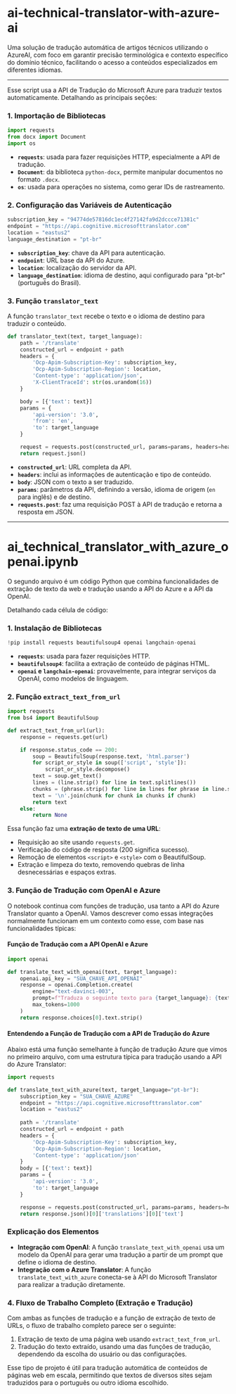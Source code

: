 # ai-technical-translator-with-azure-ai
Uma solução de tradução automática de artigos técnicos utilizando o AzureAI, com foco em garantir precisão terminológica e contexto específico do domínio técnico, facilitando o acesso a conteúdos especializados em diferentes idiomas.

--------------------------------------------------------------------------------------------------------------------------------

Esse script usa a API de Tradução do Microsoft Azure para traduzir textos automaticamente. Detalhando as principais seções:

### 1. **Importação de Bibliotecas**
   ```python
   import requests
   from docx import Document
   import os
   ```
   - **`requests`**: usada para fazer requisições HTTP, especialmente a API de tradução.
   - **`Document`**: da biblioteca `python-docx`, permite manipular documentos no formato `.docx`.
   - **`os`**: usada para operações no sistema, como gerar IDs de rastreamento.

### 2. **Configuração das Variáveis de Autenticação**
   ```python
   subscription_key = "94774de57816dc1ec4f27142fa9d2dccce71381c"
   endpoint = "https://api.cognitive.microsofttranslator.com"
   location = "eastus2"
   language_destination = "pt-br"
   ```
   - **`subscription_key`**: chave da API para autenticação.
   - **`endpoint`**: URL base da API do Azure.
   - **`location`**: localização do servidor da API.
   - **`language_destination`**: idioma de destino, aqui configurado para "pt-br" (português do Brasil).

### 3. **Função `translator_text`**
   A função `translator_text` recebe o texto e o idioma de destino para traduzir o conteúdo.

   ```python
   def translator_text(text, target_language):
       path = '/translate'
       constructed_url = endpoint + path
       headers = {
           'Ocp-Apim-Subscription-Key': subscription_key,
           'Ocp-Apim-Subscription-Region': location,
           'Content-type': 'application/json',
           'X-ClientTraceId': str(os.urandom(16))
       }

       body = [{'text': text}]
       params = {
           'api-version': '3.0',
           'from': 'en',
           'to': target_language
       }

       request = requests.post(constructed_url, params=params, headers=headers, json=body)
       return request.json()
   ```
   - **`constructed_url`**: URL completa da API.
   - **`headers`**: inclui as informações de autenticação e tipo de conteúdo.
   - **`body`**: JSON com o texto a ser traduzido.
   - **`params`**: parâmetros da API, definindo a versão, idioma de origem (`en` para inglês) e de destino.
   - **`requests.post`**: faz uma requisição POST à API de tradução e retorna a resposta em JSON.

-----------------------------------------------------------------------------------------------------------------------------
# ai_technical_translator_with_azure_openai.ipynb

O segundo arquivo é um código Python que combina funcionalidades de extração de texto da web e tradução usando a API do Azure e a API da OpenAI. 

Detalhando cada célula de código:

### 1. **Instalação de Bibliotecas**
   ```python
   !pip install requests beautifulsoup4 openai langchain-openai
   ```
   - **`requests`**: usada para fazer requisições HTTP.
   - **`beautifulsoup4`**: facilita a extração de conteúdo de páginas HTML.
   - **`openai` e `langchain-openai`**: provavelmente, para integrar serviços da OpenAI, como modelos de linguagem.

### 2. **Função `extract_text_from_url`**
   ```python
   import requests
   from bs4 import BeautifulSoup

   def extract_text_from_url(url):
       response = requests.get(url)

       if response.status_code == 200:
           soup = BeautifulSoup(response.text, 'html.parser')
           for script_or_style in soup(['script', 'style']):
               script_or_style.decompose()
           text = soup.get_text()
           lines = (line.strip() for line in text.splitlines())
           chunks = (phrase.strip() for line in lines for phrase in line.split("  "))
           text = '\n'.join(chunk for chunk in chunks if chunk)
           return text
       else:
           return None
   ```
   Essa função faz uma **extração de texto de uma URL**:
   - Requisição ao site usando `requests.get`.
   - Verificação do código de resposta (200 significa sucesso).
   - Remoção de elementos `<script>` e `<style>` com o BeautifulSoup.
   - Extração e limpeza do texto, removendo quebras de linha desnecessárias e espaços extras.

### 3. **Função de Tradução com OpenAI e Azure**

O notebook continua com funções de tradução, usa tanto a API do Azure Translator quanto a OpenAI.
Vamos descrever como essas integrações normalmente funcionam em um contexto como esse, com base nas funcionalidades típicas:

#### Função de Tradução com a API OpenAI e Azure
```python
import openai

def translate_text_with_openai(text, target_language):
    openai.api_key = "SUA_CHAVE_API_OPENAI"
    response = openai.Completion.create(
        engine="text-davinci-003",
        prompt=f"Traduza o seguinte texto para {target_language}: {text}",
        max_tokens=1000
    )
    return response.choices[0].text.strip()
```

#### Entendendo a Função de Tradução com a API de Tradução do Azure
Abaixo está uma função semelhante à função de tradução Azure que vimos no primeiro arquivo, com uma estrutura típica para tradução usando a API do Azure Translator:

```python
import requests

def translate_text_with_azure(text, target_language="pt-br"):
    subscription_key = "SUA_CHAVE_AZURE"
    endpoint = "https://api.cognitive.microsofttranslator.com"
    location = "eastus2"
    
    path = '/translate'
    constructed_url = endpoint + path
    headers = {
        'Ocp-Apim-Subscription-Key': subscription_key,
        'Ocp-Apim-Subscription-Region': location,
        'Content-type': 'application/json'
    }
    body = [{'text': text}]
    params = {
        'api-version': '3.0',
        'to': target_language
    }

    response = requests.post(constructed_url, params=params, headers=headers, json=body)
    return response.json()[0]['translations'][0]['text']
```

### Explicação dos Elementos
- **Integração com OpenAI**: A função `translate_text_with_openai` usa um modelo da OpenAI para gerar uma tradução a partir de um prompt que define o idioma de destino.
- **Integração com o Azure Translator**: A função `translate_text_with_azure` conecta-se à API do Microsoft Translator para realizar a tradução diretamente.

### 4. **Fluxo de Trabalho Completo (Extração e Tradução)**
Com ambas as funções de tradução e a função de extração de texto de URLs, o fluxo de trabalho completo parece ser o seguinte:
1. Extração de texto de uma página web usando `extract_text_from_url`.
2. Tradução do texto extraído, usando uma das funções de tradução, dependendo da escolha do usuário ou das configurações.

Esse tipo de projeto é útil para tradução automática de conteúdos de páginas web em escala, permitindo que textos de diversos sites sejam traduzidos para o português ou outro idioma escolhido.
